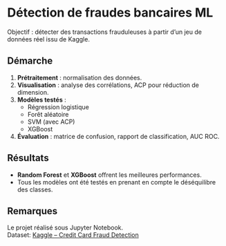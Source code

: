 # Détection de fraudes bancaires ML

Objectif : détecter des transactions frauduleuses à partir d’un jeu de données réel issu de Kaggle.

## Démarche

1. **Prétraitement** : normalisation des données.
2. **Visualisation** : analyse des corrélations, ACP pour réduction de dimension.
3. **Modèles testés** :
   - Régression logistique
   - Forêt aléatoire
   - SVM (avec ACP)
   - XGBoost
4. **Évaluation** : matrice de confusion, rapport de classification, AUC ROC.

## Résultats

- **Random Forest** et **XGBoost** offrent les meilleures performances.
- Tous les modèles ont été testés en prenant en compte le déséquilibre des classes.

## Remarques

Le projet réalisé sous Jupyter Notebook.  
Dataset: [Kaggle – Credit Card Fraud Detection](https://www.kaggle.com/datasets/dhanushnarayananr/credit-card-fraud)

